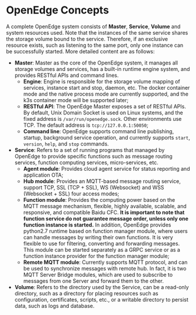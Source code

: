 # OpenEdge Concepts

A complete OpenEdge system consists of **Master**, **Service**, **Volume** and system resources used. Note that the instances of the same service shares the storage volume bound to the service. Therefore, if an exclusive resource exists, such as listening to the same port, only one instance can be successfully started. More detailed content are as follows:

- **Master**: Master as the core of the OpenEdge system, it manages all storage volumes and services, has a built-in runtime engine system, and provides RESTful APIs and command lines.
   - **Engine**: Engine is responsible for the storage volume mapping of services, instance start and stop, daemon, etc. The docker container mode and the native process mode are currently supported, and the k3s container mode will be supported later;
   - **RESTful API**: The OpenEdge Master exposes a set of RESTful APIs. By default, Unix Domain Socket is used on Linux systems, and the fixed address is `/var/run/openedge.sock`. Other environments use TCP. The default address is `tcp://127.0.0.1:50050`;
   - **Command line**: OpenEdge supports command line publishing, startup, background service operation, and currently supports `start`, `version`, `help`, and `stop` commands.
- **Service**: Refers to a set of running programs that managed by OpenEdge to provide specific functions such as message routing services, function computing services, micro-services, etc.
   - **Agent module**: Provides cloud agent service for status reporting and application OTA;
   - **Hub module**: Provides an MQTT-based message routing service, support TCP, SSL (TCP + SSL), WS (Websocket) and WSS (Websocket + SSL) four access modes;
   - **Function module**: Provides the computing power based on the MQTT message mechanism, flexible, highly available, scalable, and responsive, and compatible Baidu CFC. **It is important to note that function service do not guarantee message order, unless only one function instance is started.** In addition, OpenEdge provides python2.7 runtime based on function manager module, where users can handle messages by writing their own functions. It is very flexible to use for filtering, converting and forwarding messages. This module can be started separately as a GRPC service or as a function instance provider for the function manager module;
   - **Remote MQTT module**: Currently supports MQTT protocol, and can be used to synchronize messages with remote hub. In fact, it is two MQTT Server Bridge modules, which are used to subscribe to messages from one Server and forward them to the other.
- **Volume**: Refers to the directory used by the Service, can be a read-only directory, such as a directory for placing resources such as configuration, certificates, scripts, etc., or a writable directory to persist data, such as logs and database.